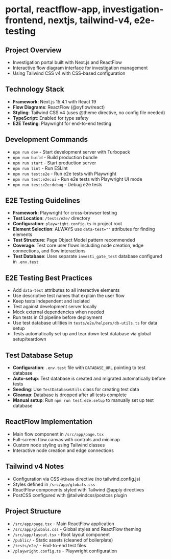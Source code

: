 # portal, reactflow-app, investigation-frontend, nextjs, tailwind-v4, e2e-testing

## Project Overview
- Investigation portal built with Next.js and ReactFlow
- Interactive flow diagram interface for investigation management
- Using Tailwind CSS v4 with CSS-based configuration

## Technology Stack
- **Framework**: Next.js 15.4.1 with React 19
- **Flow Diagrams**: ReactFlow (@xyflow/react)
- **Styling**: Tailwind CSS v4 (uses @theme directive, no config file needed)
- **TypeScript**: Enabled for type safety
- **E2E Testing**: Playwright for end-to-end testing

## Development Commands
- `npm run dev` - Start development server with Turbopack
- `npm run build` - Build production bundle
- `npm run start` - Start production server
- `npm run lint` - Run ESLint
- `npm run test:e2e` - Run e2e tests with Playwright
- `npm run test:e2e:ui` - Run e2e tests with Playwright UI mode
- `npm run test:e2e:debug` - Debug e2e tests

## E2E Testing Guidelines
- **Framework**: Playwright for cross-browser testing
- **Test Location**: `/tests/e2e/` directory
- **Configuration**: `playwright.config.ts` in project root
- **Element Selection**: ALWAYS use `data-test=""` attributes for finding elements
- **Test Structure**: Page Object Model pattern recommended
- **Coverage**: Test core user flows including node creation, edge connections, and flow interactions
- **Test Database**: Uses separate `investi_gate_test` database configured in `.env.test`

## E2E Testing Best Practices
- Add `data-test` attributes to all interactive elements
- Use descriptive test names that explain the user flow
- Keep tests independent and isolated
- Test against development server locally
- Mock external dependencies when needed
- Run tests in CI pipeline before deployment
- Use test database utilities in `tests/e2e/helpers/db-utils.ts` for data setup
- Tests automatically set up and tear down test database via global setup/teardown

## Test Database Setup
- **Configuration**: `.env.test` file with `DATABASE_URL` pointing to test database
- **Auto-setup**: Test database is created and migrated automatically before tests
- **Seeding**: Use `TestDatabaseUtils` class for creating test data
- **Cleanup**: Database is dropped after all tests complete
- **Manual setup**: Run `npm run test:e2e:setup` to manually set up test database

## ReactFlow Implementation
- Main flow component in `/src/app/page.tsx`
- Full-screen flow canvas with controls and minimap
- Custom node styling using Tailwind classes
- Interactive node creation and edge connections

## Tailwind v4 Notes
- Configuration via CSS `@theme` directive (no tailwind.config.js)
- Styles defined in `/src/app/globals.css`
- ReactFlow components styled with Tailwind @apply directives
- PostCSS configured with @tailwindcss/postcss plugin

## Project Structure
- `/src/app/page.tsx` - Main ReactFlow application
- `/src/app/globals.css` - Global styles and ReactFlow theming
- `/src/app/layout.tsx` - Root layout component
- `/public/` - Static assets (cleaned of boilerplate)
- `/tests/e2e/` - End-to-end test files
- `/playwright.config.ts` - Playwright configuration